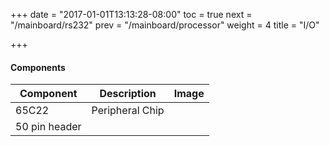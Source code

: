 +++
date = "2017-01-01T13:13:28-08:00"
toc = true
next = "/mainboard/rs232"
prev = "/mainboard/processor"
weight = 4
title = "I/O"

+++

#### Components

| Component                | Description                                   | Image                    |
| ------------------------ | --------------------------------------------- | ------------------------ |
| 65C22                    | Peripheral Chip
| 50 pin header

